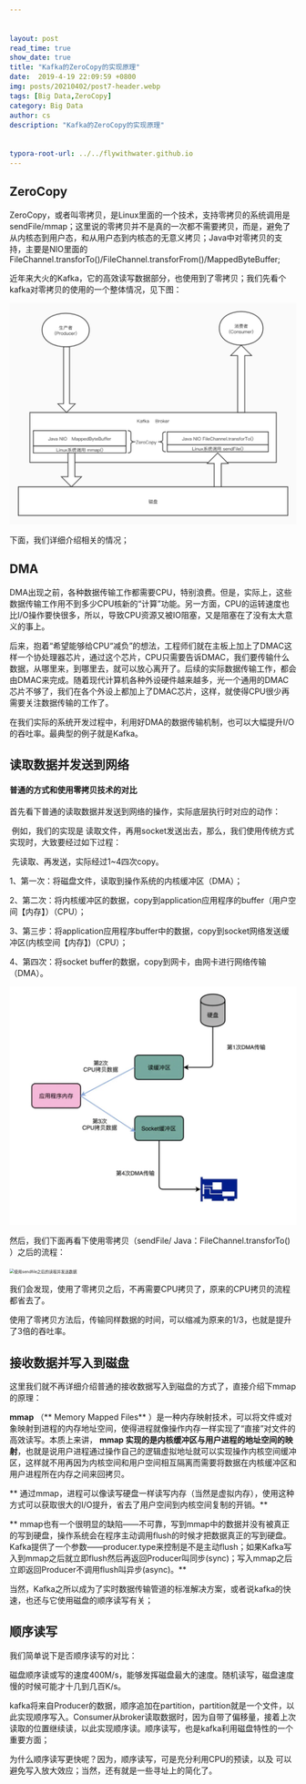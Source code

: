 ```yaml
---


layout: post
read_time: true
show_date: true
title: "Kafka的ZeroCopy的实现原理"
date:  2019-4-19 22:09:59 +0800
img: posts/20210402/post7-header.webp
tags: [Big Data,ZeroCopy]
category: Big Data
author: cs
description: "Kafka的ZeroCopy的实现原理"


typora-root-url: ../../flywithwater.github.io
---
```


## ZeroCopy

ZeroCopy，或者叫零拷贝，是Linux里面的一个技术，支持零拷贝的系统调用是sendFile/mmap；这里说的零拷贝并不是真的一次都不需要拷贝，而是，避免了从内核态到用户态，和从用户态到内核态的无意义拷贝；Java中对零拷贝的支持，主要是NIO里面的FileChannel.transforTo()/FileChannel.transforFrom()/MappedByteBuffer;

近年来大火的Kafka，它的高效读写数据部分，也使用到了零拷贝；我们先看个kafka对零拷贝的使用的一个整体情况，见下图：


![Kafka-ZeroCopy的原理](/assets/img/posts/Kafka-ZeroCopy的原理.jpg)

下面，我们详细介绍相关的情况；

## DMA

DMA出现之前，各种数据传输工作都需要CPU，特别浪费。但是，实际上，这些数据传输工作用不到多少CPU核新的“计算”功能。另一方面，CPU的运转速度也比I/O操作要快很多，所以，导致CPU资源又被IO阻塞，又是阻塞在了没有太大意义的事上。

后来，抱着“希望能够给CPU“减负”的想法，工程师们就在主板上加上了DMAC这样一个协处理器芯片，通过这个芯片，CPU只需要告诉DMAC，我们要传输什么数据，从哪里来，到哪里去，就可以放心离开了。后续的实际数据传输工作，都会由DMAC来完成。随着现代计算机各种外设硬件越来越多，光一个通用的DMAC芯片不够了，我们在各个外设上都加上了DMAC芯片，这样，就使得CPU很少再需要关注数据传输的工作了。

在我们实际的系统开发过程中，利用好DMA的数据传输机制，也可以大幅提升I/O的吞吐率。最典型的例子就是Kafka。

## 读取数据并发送到网络

#### 普通的方式和使用零拷贝技术的对比

​	首先看下普通的读取数据并发送到网络的操作，实际底层执行时对应的动作：

​	例如，我们的实现是 读取文件，再用socket发送出去，那么，我们使用传统方式实现时，大致要经过如下过程：

​	先读取、再发送，实际经过1~4四次copy。

1、第一次：将磁盘文件，读取到操作系统的内核缓冲区（DMA）；

2、第二次：将内核缓冲区的数据，copy到application应用程序的buffer（用户空间【内存】）（CPU）；

3、第三步：将application应用程序buffer中的数据，copy到socket网络发送缓冲区(内核空间【内存】)（CPU）；

4、第四次：将socket buffer的数据，copy到网卡，由网卡进行网络传输（DMA）。

<img src="/assets/img/posts/images/一般的读数据发送数据.jpg" alt="一般的读数据发送数据" style="zoom:50%;" />

然后，我们下面再看下使用零拷贝（sendFile/ Java：FileChannel.transforTo() ）之后的流程：

<img src="/assets/images/使用sendfile之后的读取并发送数据.jpg" alt="使用sendfile之后的读取并发送数据" style="zoom:50%;" />

我们会发现，使用了零拷贝之后，不再需要CPU拷贝了，原来的CPU拷贝的流程都省去了。

使用了零拷贝方法后，传输同样数据的时间，可以缩减为原来的1/3，也就是提升了3倍的吞吐率。



## 接收数据并写入到磁盘

这里我们就不再详细介绍普通的接收数据写入到磁盘的方式了，直接介绍下mmap的原理：

**mmap** （**	Memory Mapped Files** ）是一种内存映射技术，可以将文件或对象映射到进程的内存地址空间，使得进程就像操作内存一样实现了“直接”对文件的高效读写。本质上来讲， **mmap 实现的是内核缓冲区与用户进程的地址空间的映射**，也就是说用户进程通过操作自己的逻辑虚拟地址就可以实现操作内核空间缓冲区，这样就不用再因为内核空间和用户空间相互隔离而需要将数据在内核缓冲区和用户进程所在内存之间来回拷贝。

**	通过mmap，进程可以像读写硬盘一样读写内存（当然是虚拟内存），使用这种方式可以获取很大的I/O提升，省去了用户空间到内核空间复制的开销。**

**	mmap也有一个很明显的缺陷——不可靠，写到mmap中的数据并没有被真正的写到硬盘，操作系统会在程序主动调用flush的时候才把数据真正的写到硬盘。Kafka提供了一个参数——producer.type来控制是不是主动flush；如果Kafka写入到mmap之后就立即flush然后再返回Producer叫同步(sync)；写入mmap之后立即返回Producer不调用flush叫异步(async)。**

当然，Kafka之所以成为了实时数据传输管道的标准解决方案，或者说kafka的快速，也还与它使用磁盘的顺序读写有关；

## 顺序读写

我们简单说下是否顺序读写的对比：

磁盘顺序读或写的速度400M/s，能够发挥磁盘最大的速度。随机读写，磁盘速度慢的时候可能才十几到几百K/s。

kafka将来自Producer的数据，顺序追加在partition，partition就是一个文件，以此实现顺序写入。Consumer从broker读取数据时，因为自带了偏移量，接着上次读取的位置继续读，以此实现顺序读。顺序读写，也是kafka利用磁盘特性的一个重要方面；

为什么顺序读写更快呢？因为，顺序读写，可是充分利用CPU的预读，以及 可以避免写入放大效应；当然，还有就是一些寻址上的简化了。









